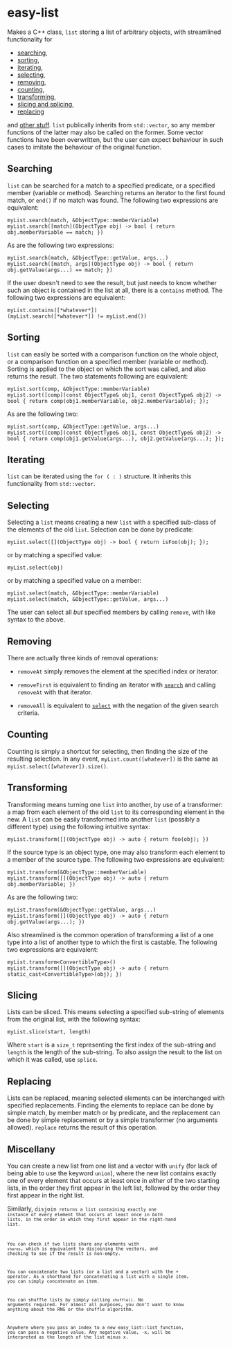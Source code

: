# easy-list
Makes a C++ class, <code>list</code> storing a list of arbitrary objects, with streamlined functionality for

* [searching](#Searching),
* [sorting](#Sorting),
* [iterating](#Iterating),
* [selecting](#Selecting),
* [removing](#Removing),
* [counting](#Counting),
* [transforming](#Transforming),
* [slicing and splicing](#Slicing),
* [replacing](#Replacing)

and [other stuff](#Miscellany). <code>list</code> publically inherits from <code>std::vector</code>, so any member functions of the latter may also be called on the former. Some vector functions have been overwritten, but the user can expect behaviour in such cases to imitate the behaviour of the original function.

Searching
---------

<code>list</code> can be searched for a match to a specified predicate, or a specified member (variable or method). Searching returns an iterator to the first found match, or <code>end()</code> if no match was found. The following two expressions are equivalent:

    myList.search(match, &ObjectType::memberVariable)
    myList.search([match](ObjectType obj) -> bool { return obj.memberVariable == match; })

As are the following two expressions:

    myList.search(match, &ObjectType::getValue, args...)
    myList.search([match, args](ObjectType obj) -> bool { return obj.getValue(args...) == match; })

If the user doesn't need to see the result, but just needs to know whether such an object is contained in the list at all, there is a <code>contains</code> method. The following two expressions are equivalent:

    myList.contains([*whatever*])
    (myList.search([*whatever*]) != myList.end())
  
Sorting
-------

<code>list</code> can easily be sorted with a comparison function on the whole object, or a comparison function on a specified member (variable or method). Sorting is applied to the object on which the sort was called, and also returns the result. The two statements following are equivalent:

    myList.sort(comp, &ObjectType::memberVariable)
    myList.sort([comp](const ObjectType& obj1, const ObjectType& obj2) -> bool { return comp(obj1.memberVariable, obj2.memberVariable); });

As are the following two:

    myList.sort(comp, &ObjectType::getValue, args...)
    myList.sort([comp](const ObjectType& obj1, const ObjectType& obj2) -> bool { return comp(obj1.getValue(args...), obj2.getValue(args...); });

Iterating
---------

<code>list</code> can be iterated using the <code>for ( : )</code> structure. It inherits this functionality from <code>std::vector</code>.

Selecting
---------

Selecting a <code>list</code> means creating a new <code>list</code> with a specified sub-class of the elements of the old <code>list</code>. Selection can be done by predicate:

    myList.select([](ObjectType obj) -> bool { return isFoo(obj); });

or by matching a specified value:

    myList.select(obj)

or by matching a specified value on a member:

    myList.select(match, &ObjectType::memberVariable)
    myList.select(match, &ObjectType::getValue, args...)

The user can select all *but* specified members by calling <code>remove</code>, with like syntax to the above.

Removing
--------

There are actually three kinds of removal operations:

* <code>removeAt</code> simply removes the element at the specified index or iterator.

* <code>removeFirst</code> is equivalent to finding an iterator with [<code>search</code>](#Searching) and calling <code>removeAt</code> with that iterator.

* <code>removeAll</code> is equivalent to [<code>select</code>](#Selecting) with the negation of the given search criteria.

Counting
--------

Counting is simply a shortcut for selecting, then finding the size of the resulting selection. In any event, <code>myList.count([*whatever*])</code> is the same as <code>myList.select([*whatever*]).size()</code>.

Transforming
------------

Transforming means turning one <code>list</code> into another, by use of a transformer: a map from each element of the old <code>list</code> to its corresponding element in the new. A <code>list</code> can be easily transformed into another <code>list</code> (possibly a different type) using the following intuitive syntax:

    myList.transform([](ObjectType obj) -> auto { return foo(obj); })

If the source type is an object type, one may also transform each element to a member of the source type. The following two expressions are equivalent:

    myList.transform(&ObjectType::memberVariable)
    myList.transform([](ObjectType obj) -> auto { return obj.memberVariable; })

As are the following two:

    myList.transform(&ObjectType::getValue, args...)
    myList.transform([](ObjectType obj) -> auto { return obj.getValue(args...); })
    
Also streamlined is the common operation of transforming a list of a one type into a list of another type to which the first is castable. The following two expressions are equivalent:

    myList.transform<ConvertibleType>()
    myList.transform([](ObjectType obj) -> auto { return static_cast<ConvertibleType>(obj); })

Slicing
-------

Lists can be sliced. This means selecting a specified sub-string of elements from the original list, with the following syntax:

    myList.slice(start, length)
   
Where <code>start</code> is a <code>size_t</code> representing the first index of the sub-string and <code>length</code> is the length of the sub-string. To also assign the result to the list on which it was called, use <code>splice</code>.

Replacing
---------

Lists can be replaced, meaning selected elements can be interchanged with specified replacements. Finding the elements to replace can be done by simple match, by member match or by predicate, and the replacement can be done by simple replacement or by a simple transformer (no arguments allowed). <code>replace</code> returns the result of this operation.

Miscellany
-----------

You can create a new list from one list and a vector with <code>unify</code> (for lack of being able to use the keyword <code>union</code>), where the new list contains exactly one of every element that occurs at least once in *either* of the two starting lists, in the order they first appear in the left list, followed by the order they first appear in the right list.

Similarly, <code>disjoin<code> returns a list containing exactly one instance of every element that occurs at least once in *both* lists, in the order in which they first appear in the right-hand list.

You can check if two lists share any elements with <code>shares</code>, which is equivalent to disjoining the vectors, and checking to see if the result is non-empty.

You can concatenate two lists (or a list and a vector) with the + operator. As a shorthand for concatenating a list with a single item, you can simply concatenate an item.

You can shuffle lists by simply calling <code>shuffle()</code>. No arguments required. For almost all purposes, you don't want to know anything about the RNG or the shuffle algorithm.

Anywhere where you pass an index to a new easy_list::list function, you can pass a negative value. Any negative value, -x, will be interpreted as the length of the list minus x.
